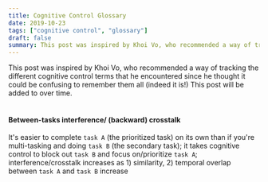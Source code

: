 ```yaml
---
title: Cognitive Control Glossary
date: 2019-10-23
tags: ["cognitive control", "glossary"]
draft: false
summary: This post was inspired by Khoi Vo, who recommended a way of tracking the different cognitive control terms that he encountered since he thought it could be confusing to remember them all (indeed it is!) This post will be added to over time.
---
```

This post was inspired by Khoi Vo, who recommended a way of tracking the different cognitive control terms that he encountered since he thought it could be confusing to remember them all (indeed it is!) This post will be added to over time.
<br><br>
#### Between-tasks interference/ (backward) crosstalk
It's easier to complete `task A` (the prioritized task) on its own than if you're multi-tasking and doing `task B` (the secondary task); it takes cognitive control to block out `task B` and focus on/prioritize `task A`; interference/crosstalk increases as 1) similarity, 2) temporal overlap between `task A` and `task B` increase
